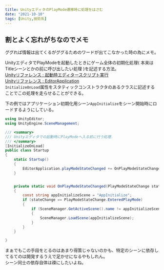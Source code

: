 ```yaml
---
title: UnityエディタのPlayMode遷移時に処理をはさむ
date: "2021-10-10"
tags: [Unity,技術系]
---
```


## 割とよく忘れがちなのでメモ

ググれば情報は出てくるがググるためのワードが出てこなかった時の為にメモ。

UnityエディタでPlayModeを起動したときにゲーム全体の初期化処理( 本来はTitleシーンとかの前に呼び出したい処理 )を記述する方法。  
[Unityリファレンス : 起動時エディタースクリプト実行](https://docs.unity3d.com/ja/2019.4/Manual/RunningEditorCodeOnLaunch.html)  
[Unityリファレンス : EditorApplication](https://docs.unity3d.com/ja/current/ScriptReference/EditorApplication.html)  
```InitializeOnLoad```属性をスタティックコンストラクタのあるクラスに記述することでこの処理を走らせることができる。


下の例ではアプリケーション初期化用シーン```AppInitialize```をシーン開始時にロードするようにしている。

```csharp
using UnityEditor;
using UnityEngine.SceneManagement;

/// <summary>
/// Unityエディタでの起動時にPlayModeへ入る前に行う処理.
/// </summary>
[InitializeOnLoad]
public class Startup
{
    static Startup()
    {
        EditorApplication.playModeStateChanged += OnPlayModeStateChanged;
    }


    private static void OnPlayModeStateChanged(PlayModeStateChange stateChange)
    {
        const string appInitializeScene = "AppInitialize";            
        if (stateChange == PlayModeStateChange.EnteredPlayMode)
        {
            if (SceneManager.GetActiveScene().name != appInitializeScene)
            {
                SceneManager.LoadScene(appInitializeScene);
            }
        }
    }

}

```

まぁでもこの手段をとるのはあまり得策じゃないのかも、特定のシーンに依存してるてのは開発するうえで足かせになるやもしれん。  
シーン同士の依存自体は疎にしたいよね。  



